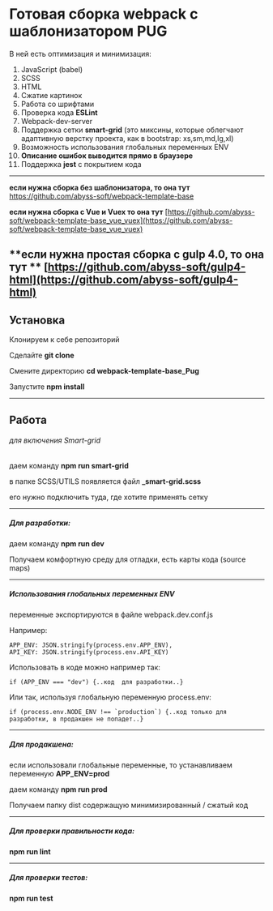 # Готовая сборка webpack с шаблонизатором PUG

В ней есть оптимизация и минимизация:

1. JavaScript (babel)
2. SCSS
3. HTML
4. Сжатие картинок
5. Работа со шрифтами
6. Проверка кода **ESLint**
7. Webpack-dev-server
8. Поддержка сетки **smart-grid** (это миксины, которые облегчают адаптивную верстку проекта, как в bootstrap: xs,sm,md,lg,xl)
9. Возможность использования глобальных переменных ENV
10. **Описание ошибок выводится прямо в браузере**
11. Поддержка **jest** с покрытием кода

----
**если нужна сборка без шаблонизатора, то она тут**
[https://github.com/abyss-soft/webpack-template-base ](https://github.com/abyss-soft/webpack-template-base ) 

**если нужна сборка с Vue и Vuex то она тут**
[https://github.com/abyss-soft/webpack-template-base_vue_vuex](https://github.com/abyss-soft/webpack-template-base_vue_vuex) 


**если нужна простая сборка с gulp 4.0, то она тут **
[https://github.com/abyss-soft/gulp4-html](https://github.com/abyss-soft/gulp4-html) 
----

## Установка

Клонируем к себе репозиторий

Сделайте **git clone**

Смените директорию **cd webpack-template-base_Pug**

Запустите  **npm install**

---

## Работа

###### для включения Smart-grid 

даем команду **npm run smart-grid**

в папке SCSS/UTILS появляется файл **_smart-grid.scss** 

его нужно подключить туда, где хотите применять сетку

----

##### Для разработки:

даем команду **npm run dev**

Получаем комфортную среду для отладки, есть карты кода (source maps)

---
##### Использования глобальных переменных ENV
переменные экспортируются в файле webpack.dev.conf.js

Например:

    APP_ENV: JSON.stringify(process.env.APP_ENV),
    API_KEY: JSON.stringify(process.env.API_KEY)

Использовать в коде можно например так:

    if (APP_ENV === "dev") {..код  для разработки..}

Или так, используя глобальную переменную process.env:

    if (process.env.NODE_ENV !== `production`) {..код только для разработки, в продакшен не попадет..}

---

##### Для продакшена:

если использовали глобальные переменные, то устанавливаем переменную **APP_ENV=prod**

даем команду **npm run prod**

Получаем папку dist содержащую минимизированный / сжатый код

---

##### Для проверки правильности кода:

**npm run lint**

---

##### Для проверки тестов:

**npm run test**
